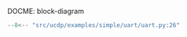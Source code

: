 DOCME: block-diagram

``` py title="uart/uart.py"
--8<-- "src/ucdp/examples/simple/uart/uart.py:26"
```
